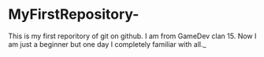 # MyFirstRepository-
This is my first reporitory  of git on github.
I am from GameDev clan 15.
Now I am just a beginner but one day I completely familiar with all._
